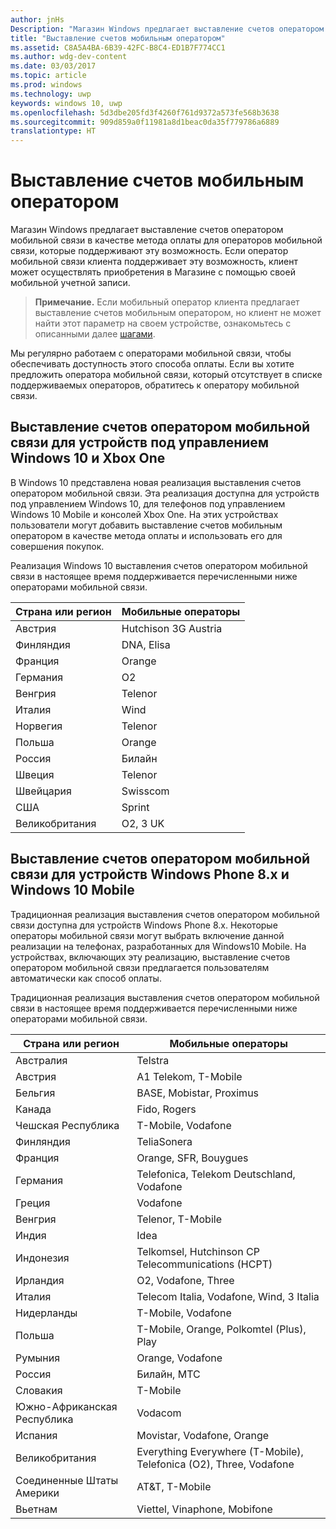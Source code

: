 ```yaml
---
author: jnHs
Description: "Магазин Windows предлагает выставление счетов оператором мобильной связи в качестве метода оплаты для операторов мобильной связи, которые поддерживают эту возможность."
title: "Выставление счетов мобильным оператором"
ms.assetid: C8A5A4BA-6B39-42FC-B8C4-ED1B7F774CC1
ms.author: wdg-dev-content
ms.date: 03/03/2017
ms.topic: article
ms.prod: windows
ms.technology: uwp
keywords: windows 10, uwp
ms.openlocfilehash: 5d3dbe205fd3f4260f761d9372a573fe568b3638
ms.sourcegitcommit: 909d859a0f11981a8d1beac0da35f779786a6889
translationtype: HT
---
```

# <a name="mobile-operator-billing"></a>Выставление счетов мобильным оператором


Магазин Windows предлагает выставление счетов оператором мобильной связи в качестве метода оплаты для операторов мобильной связи, которые поддерживают эту возможность. Если оператор мобильной связи клиента поддерживает эту возможность, клиент может осуществлять приобретения в Магазине с помощью своей мобильной учетной записи.

> **Примечание.** Если мобильный оператор клиента предлагает выставление счетов мобильным оператором, но клиент не может найти этот параметр на своем устройстве, ознакомьтесь с описанными далее [шагами](http://go.microsoft.com/fwlink/p/?LinkId=523993).

Мы регулярно работаем с операторами мобильной связи, чтобы обеспечивать доступность этого способа оплаты. Если вы хотите предложить оператора мобильной связи, который отсутствует в списке поддерживаемых операторов, обратитесь к оператору мобильной связи.

## <a name="mobile-operator-billing-for-windows-10-and-xbox-one-devices"></a>Выставление счетов оператором мобильной связи для устройств под управлением Windows 10 и Xbox One

В Windows 10 представлена новая реализация выставления счетов оператором мобильной связи. Эта реализация доступна для устройств под управлением Windows 10, для телефонов под управлением Windows 10 Mobile и консолей Xbox One. На этих устройствах пользователи могут добавить выставление счетов мобильным оператором в качестве метода оплаты и использовать его для совершения покупок. 

Реализация Windows 10 выставления счетов оператором мобильной связи в настоящее время поддерживается перечисленными ниже операторами мобильной связи.

| Страна или регион  | Мобильные операторы     |
|-----------------|----------------------|
| Австрия         | Hutchison 3G Austria |
| Финляндия         | DNA, Elisa           |
| Франция          | Orange               |
| Германия         | O2                   |
| Венгрия         | Telenor              |
| Италия           | Wind                 |
| Норвегия          | Telenor              |
| Польша          | Orange               |
| Россия          | Билайн              |
| Швеция          | Telenor              |
| Швейцария     | Swisscom             |
| США   | Sprint               |
| Великобритания  | O2, 3 UK             |

 

## <a name="mobile-operator-billing-for-windows-phone-8x-and-windows-10-mobile-devices"></a>Выставление счетов оператором мобильной связи для устройств Windows Phone 8.x и Windows 10 Mobile


Традиционная реализация выставления счетов оператором мобильной связи доступна для устройств Windows Phone 8.x. Некоторые операторы мобильной связи могут выбрать включение данной реализации на телефонах, разработанных для Windows10 Mobile. На устройствах, включающих эту реализацию, выставление счетов оператором мобильной связи предлагается пользователям автоматически как способ оплаты.

Традиционная реализация выставления счетов оператором мобильной связи в настоящее время поддерживается перечисленными ниже операторами мобильной связи.

| Страна или регион       | Мобильные операторы                                                   |
|----------------------|--------------------------------------------------------------------|
| Австралия            | Telstra                                                            |
| Австрия              | A1 Telekom, T-Mobile                                               |
| Бельгия              | BASE, Mobistar, Proximus                                           |
| Канада               | Fido, Rogers                                                       |
| Чешская Республика       | T-Mobile, Vodafone                                                 |
| Финляндия              | TeliaSonera                                                        |
| Франция               | Orange, SFR, Bouygues                                              |
| Германия              | Telefonica, Telekom Deutschland, Vodafone                          |
| Греция               | Vodafone                                                           |
| Венгрия              | Telenor, T-Mobile                                                  |
| Индия                | Idea                                                               |
| Индонезия            | Telkomsel, Hutchinson CP Telecommunications (HCPT)                 |
| Ирландия              | O2, Vodafone, Three                                                |
| Италия                | Telecom Italia, Vodafone, Wind, 3 Italia                           |
| Нидерланды          | T-Mobile, Vodafone                                                 |
| Польша               | T-Mobile, Orange, Polkomtel (Plus), Play                           |
| Румыния              | Orange, Vodafone                                                   |
| Россия               | Билайн, МТС                                                       |
| Словакия             | T-Mobile                                                           |
| Южно-Африканская Республика         | Vodacom                                                            |
| Испания                | Movistar, Vodafone, Orange                                         |
| Великобритания       | Everything Everywhere (T-Mobile), Telefonica (O2), Three, Vodafone |
| Соединенные Штаты Америки        | AT&T, T-Mobile                                                     |
| Вьетнам              | Viettel, Vinaphone, Mobifone                                       |

 


 

 




